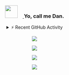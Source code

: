 <h3 align="center">
  <a href="/">
    <img style="padding-right: 16px;" src="https://media.giphy.com/media/hvRJCLFzcasrR4ia7z/giphy.gif" width="40">
  </a>
  Yo, call me Dan.
</h3>

<!-- Github Activity -->
<details align="center">
  <summary>⚡ Recent GitHub Activity</summary>
  <br/>

<!--START_SECTION:activity-->
1. 🎉 Merged PR [#47](https://github.com/Dan-Mizu/Project-Virtual-Pond/pull/47) in [Dan-Mizu/Project-Virtual-Pond](https://github.com/Dan-Mizu/Project-Virtual-Pond)
2. 💪 Opened PR [#47](https://github.com/Dan-Mizu/Project-Virtual-Pond/pull/47) in [Dan-Mizu/Project-Virtual-Pond](https://github.com/Dan-Mizu/Project-Virtual-Pond)
3. 🎉 Merged PR [#46](https://github.com/Dan-Mizu/Project-Virtual-Pond/pull/46) in [Dan-Mizu/Project-Virtual-Pond](https://github.com/Dan-Mizu/Project-Virtual-Pond)
<!--END_SECTION:activity-->
</details>

<!-- Github Stats -->
<p align="center">
  <a href="/">
    <img src="https://github-readme-stats.vercel.app/api/top-langs/?username=Dan-Mizu&layout=compact&hide_border=true&theme=github_dark" />
  </a>
</p>

<!-- Github Streak -->
<p align="center">
  <a href="/">
    <img src="http://github-readme-streak-stats.herokuapp.com?user=Dan-Mizu&theme=github-dark&hide_border=true&date_format=M%20j%5B%2C%20Y%5D" />
  </a>
</p>

<!-- Github Score -->
<p align="center">
  <a href="/">
    <img src="https://github-readme-stats.vercel.app/api?username=Dan-Mizu&count_private=true&show_icons=true&include_all_commits=true&hide_border=true&theme=github_dark" />
  </a>
</p>

<!-- Github Contribution Graph -->
<p align="center">
  <a href="/">
    <img src="https://activity-graph.herokuapp.com/graph?username=Dan-Mizu&theme=github-dark&hide_border=true" />
  </a>
</p>
